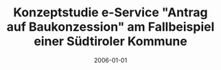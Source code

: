 ---
abstract: ''
authors:
- Jürgen Kirchler
date: '2006-01-01'
featured: false
links:
- name: Publik
  url: https://publik.tuwien.ac.at/showentry.php?ID=140880&lang=1
publication_types:
- '7'
publishDate: '2006-01-01'
title: Konzeptstudie e-Service "Antrag auf Baukonzession" am Fallbeispiel einer Südtiroler
  Kommune
url_pdf: ''
---